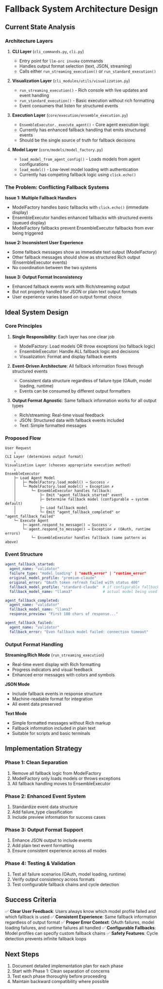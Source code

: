 # Fallback System Architecture Design

## Current State Analysis

### Architecture Layers
1. **CLI Layer** (`cli_commands.py`, `cli.py`)
   - Entry point for `llm-orc invoke` commands
   - Handles output format selection (text, JSON, streaming)
   - Calls either `run_streaming_execution()` or `run_standard_execution()`

2. **Visualization Layer** (`cli_modules/utils/visualization.py`)
   - `run_streaming_execution()` - Rich console with live updates and event handling
   - `run_standard_execution()` - Basic execution without rich formatting
   - Event consumers that listen for structured events

3. **Execution Layer** (`core/execution/ensemble_execution.py`)
   - `EnsembleExecutor._execute_agent()` - Core agent execution logic
   - Currently has enhanced fallback handling that emits structured events
   - Should be the single source of truth for fallback decisions

4. **Model Layer** (`core/models/model_factory.py`)
   - `load_model_from_agent_config()` - Loads models from agent configurations
   - `load_model()` - Low-level model loading with authentication
   - Currently has competing fallback logic using `click.echo()`

### The Problem: Conflicting Fallback Systems

**Issue 1: Multiple Fallback Handlers**
- ModelFactory handles basic fallbacks with `click.echo()` (immediate display)
- EnsembleExecutor handles enhanced fallbacks with structured events (queued display)
- ModelFactory fallbacks prevent EnsembleExecutor fallbacks from ever being triggered

**Issue 2: Inconsistent User Experience**
- Some fallback messages show as immediate text output (ModelFactory)
- Other fallback messages should show as structured Rich output (EnsembleExecutor events)
- No coordination between the two systems

**Issue 3: Output Format Inconsistency**
- Enhanced fallback events work with Rich/streaming output
- But not properly handled for JSON or plain text output formats
- User experience varies based on output format choice

## Ideal System Design

### Core Principles

1. **Single Responsibility**: Each layer has one clear job
   - ModelFactory: Load models OR throw exceptions (no fallback logic)
   - EnsembleExecutor: Handle ALL fallback logic and decisions
   - Visualization: Format and display fallback events

2. **Event-Driven Architecture**: All fallback information flows through structured events
   - Consistent data structure regardless of failure type (OAuth, model loading, runtime)
   - Events can be consumed by different output formatters

3. **Output Format Agnostic**: Same fallback information works for all output types
   - Rich/streaming: Real-time visual feedback
   - JSON: Structured data with fallback events included
   - Text: Simple formatted messages

### Proposed Flow

```
User Request
    ↓
CLI Layer (determines output format)
    ↓
Visualization Layer (chooses appropriate execution method)
    ↓
EnsembleExecutor
    ├─ Load Agent Model
    │   ├─ ModelFactory.load_model() → Success ✓
    │   └─ ModelFactory.load_model() → Exception ✗
    │       └─ EnsembleExecutor handles fallback:
    │           ├─ Emit "agent_fallback_started" event
    │           ├─ Determine fallback model (configurable → system default)
    │           ├─ Load fallback model
    │           └─ Emit "agent_fallback_completed" or "agent_fallback_failed"
    └─ Execute Agent
        ├─ agent.respond_to_message() → Success ✓
        └─ agent.respond_to_message() → Exception ✗ (OAuth, runtime errors)
            └─ EnsembleExecutor handles fallback (same pattern as above)
```

### Event Structure

```yaml
agent_fallback_started:
  agent_name: "validator"
  failure_type: "model_loading" | "oauth_error" | "runtime_error" 
  original_model_profile: "premium-claude"
  original_error: "OAuth token refresh failed with status 400"
  fallback_model_profile: "standard-claude"  # if configurable fallback
  fallback_model_name: "llama3"              # actual model being used

agent_fallback_completed:
  agent_name: "validator"
  fallback_model_name: "llama3"
  response_preview: "First 100 chars of response..."

agent_fallback_failed:
  agent_name: "validator"
  fallback_error: "Even fallback model failed: connection timeout"
```

### Output Format Handling

**Streaming/Rich Mode** (`run_streaming_execution`)
- Real-time event display with Rich formatting
- Progress indicators and visual feedback
- Enhanced error messages with colors and symbols

**JSON Mode** 
- Include fallback events in response structure
- Machine-readable format for integration
- All event data preserved

**Text Mode**
- Simple formatted messages without Rich markup
- Fallback information included in plain text
- Suitable for scripts and basic terminals

## Implementation Strategy

### Phase 1: Clean Separation
1. Remove all fallback logic from ModelFactory
2. ModelFactory only loads models or throws exceptions
3. All fallback handling moves to EnsembleExecutor

### Phase 2: Enhanced Event System
1. Standardize event data structure
2. Add failure_type classification
3. Include preview information for success cases

### Phase 3: Output Format Support
1. Enhance JSON output to include events
2. Add plain text event formatting
3. Ensure consistent experience across all modes

### Phase 4: Testing & Validation
1. Test all failure scenarios (OAuth, model loading, runtime)
2. Verify output consistency across formats
3. Test configurable fallback chains and cycle detection

## Success Criteria

✅ **Clear User Feedback**: Users always know which model profile failed and which fallback is used
✅ **Consistent Experience**: Same fallback information regardless of output format
✅ **Proper Error Context**: OAuth failures, model loading failures, and runtime failures all handled
✅ **Configurable Fallbacks**: Model profiles can specify custom fallback chains
✅ **Safety Features**: Cycle detection prevents infinite fallback loops

## Next Steps

1. Document detailed implementation plan for each phase
2. Start with Phase 1: Clean separation of concerns
3. Test each phase thoroughly before proceeding
4. Maintain backward compatibility where possible